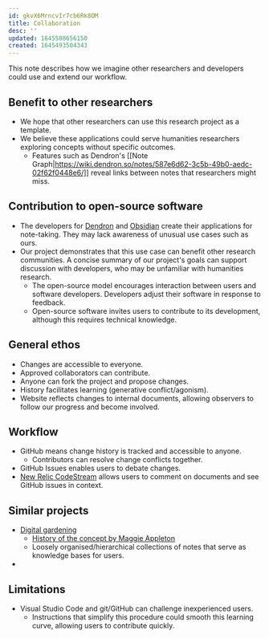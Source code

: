 ```yaml
---
id: gkvX6MrncvIr7cb6Rk8OM
title: Collaboration
desc: ''
updated: 1645508656150
created: 1645493504343
---
```

This note describes how we imagine other researchers and developers could use and extend our workflow.
## Benefit to other researchers
  - We hope that other researchers can use this research project as a template.
  - We believe these applications could serve humanities researchers exploring concepts without specific outcomes.
    - Features such as Dendron's [[Note Graph|https://wiki.dendron.so/notes/587e6d62-3c5b-49b0-aedc-02f62f0448e6/]] reveal links between notes that researchers might miss.

## Contribution to open-source software
  - The developers for [Dendron](https://www.dendron.so/) and [Obsidian](https://obsidian.md/) create their applications for note-taking. They may lack awareness of unusual use cases such as ours.
  - Our project demonstrates that this use case can benefit other research communities. A concise summary of our project's goals can support discussion with developers, who may be unfamiliar with humanities research. 
    - The open-source model encourages interaction between users and software developers. Developers adjust their software in response to feedback. 
    - Open-source software invites users to contribute to its development, although this requires technical knowledge.

## General ethos
  - Changes are accessible to everyone.
  - Approved collaborators can contribute.
  - Anyone can fork the project and propose changes.
  - History facilitates learning (generative conflict/agonism).
  - Website reflects changes to internal documents, allowing observers to follow our progress and become involved.
## Workflow
  - GitHub means change history is tracked and accessible to anyone.
    - Contributors can resolve change conflicts together.
  - GitHub Issues enables users to debate changes.
  - [New Relic CodeStream](https://www.codestream.com/) allows users to comment on documents and see GitHub issues in context.

## Similar projects

- [Digital gardening](https://github.com/MaggieAppleton/digital-gardeners)
  - [History of the concept by Maggie Appleton](https://maggieappleton.com/garden-history)
  - Loosely organised/hierarchical collections of notes that serve as knowledge bases for users.
- 

## Limitations
- Visual Studio Code and git/GitHub can challenge inexperienced users. 
  - Instructions that simplify this procedure could smooth this learning curve, allowing users to contribute quickly.

